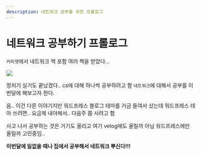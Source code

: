 ```yaml
---
description: 네트워크 공부를 위한 프롤로그
---
```


# 네트워크 공부하기 프롤로그

`커피챗`에서 네트워크 책 포함 여러 책을 받았다...

![](https://velog.velcdn.com/images/prettylee620/post/d74d2a04-b312-4dca-ac8c-5041ac85f124/image.png)

정처기 실기도 끝났겠다.. cs에 대해 하나씩 공부하려고 함 `네트워크`에 대해서 공부를 이번달에 해보고자 한다.

음.. 이건 다른 이야기지만 워드프레스 블로그 테마를 거금 들여서 샀는데 워드프레스 테마 쓰려면.. 요금제 내야해서.. 다음주 쯤 사려고 함

사고 나서 공부하는 것은 거기도 올리고 여기 velog에도 올릴까 아님 워드프레스에만 올릴까 고민중임..

**이번달에 일없을 때나 집에서 공부해서 네트워크 뿌신다!!!**
